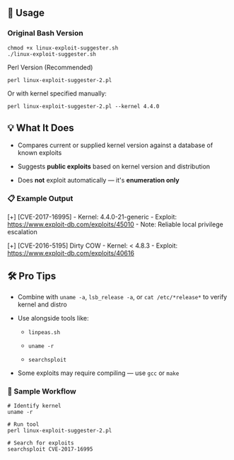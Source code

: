 ## 🚀 Usage

### Original Bash Version
```
chmod +x linux-exploit-suggester.sh
./linux-exploit-suggester.sh
```

Perl Version (Recommended)
```
perl linux-exploit-suggester-2.pl
```

Or with kernel specified manually:
```
perl linux-exploit-suggester-2.pl --kernel 4.4.0
```

## 💡 What It Does

- Compares current or supplied kernel version against a database of known exploits
    
- Suggests **public exploits** based on kernel version and distribution
    
- Does **not** exploit automatically — it's **enumeration only**

### 📋 Example Output

[+] [CVE-2017-16995] 
    - Kernel: 4.4.0-21-generic
    - Exploit: https://www.exploit-db.com/exploits/45010
    - Note: Reliable local privilege escalation

[+] [CVE-2016-5195] Dirty COW
    - Kernel: < 4.8.3
    - Exploit: https://www.exploit-db.com/exploits/40616


## 🛠️ Pro Tips

- Combine with `uname -a`, `lsb_release -a`, or `cat /etc/*release*` to verify kernel and distro
    
- Use alongside tools like:
    
    - `linpeas.sh`
        
    - `uname -r`
        
    - `searchsploit`
        
- Some exploits may require compiling — use `gcc` or `make`

### 🧠 Sample Workflow
```
# Identify kernel
uname -r

# Run tool
perl linux-exploit-suggester-2.pl

# Search for exploits
searchsploit CVE-2017-16995
```




































